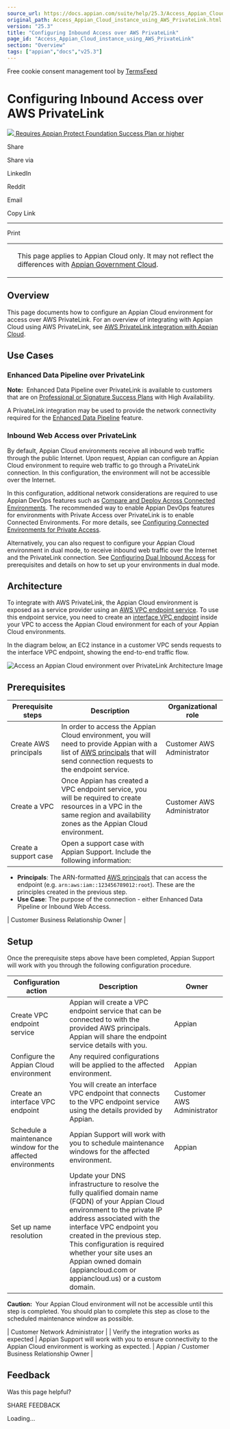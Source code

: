 ```yaml
---
source_url: https://docs.appian.com/suite/help/25.3/Access_Appian_Cloud_instance_using_AWS_PrivateLink.html
original_path: Access_Appian_Cloud_instance_using_AWS_PrivateLink.html
version: "25.3"
title: "Configuring Inbound Access over AWS PrivateLink"
page_id: "Access_Appian_Cloud_instance_using_AWS_PrivateLink"
section: "Overview"
tags: ["appian","docs","v25.3"]
---
```



Free cookie consent management tool by [TermsFeed](https://www.termsfeed.com/)

# Configuring Inbound Access over AWS PrivateLink

 [![](images/appian-protect.png) Requires Appian Protect Foundation Success Plan or higher](
                /suite/help/25.3/Appian_Protect.html
              )

Share

Share via

LinkedIn

Reddit

Email

Copy Link

* * *

Print

<table><tbody><tr><td><i class="bi bi-clouds" aria-hidden="true"></i></td><td><p>This page applies to Appian Cloud only. It may not reflect the differences with <a href="/suite/help/25.3/appian-government-cloud-overview.html">Appian Government Cloud</a>.</p></td></tr></tbody></table>

## Overview

This page documents how to configure an Appian Cloud environment for access over AWS PrivateLink. For an overview of integrating with Appian Cloud using AWS PrivateLink, see [AWS PrivateLink integration with Appian Cloud](AWS-PrivateLink_Integration.html).

## Use Cases

### Enhanced Data Pipeline over PrivateLink

**Note:**  Enhanced Data Pipeline over PrivateLink is available to customers that are on [Professional or Signature Success Plans](https://appian.com/support/resources/success-plans) with High Availability.

A PrivateLink integration may be used to provide the network connectivity required for the [Enhanced Data Pipeline](Enhanced_Data_Pipeline_for_Appian_Cloud.html) feature.

### Inbound Web Access over PrivateLink

By default, Appian Cloud environments receive all inbound web traffic through the public Internet. Upon request, Appian can configure an Appian Cloud environment to require web traffic to go through a PrivateLink connection. In this configuration, the environment will not be accessible over the Internet.

In this configuration, additional network considerations are required to use Appian DevOps features such as [Compare and Deploy Across Connected Environments](Deploy_to_Target_Environments.html). The recommended way to enable Appian DevOps features for environments with Private Access over PrivateLink is to enable Connected Environments. For more details, see [Configuring Connected Environments for Private Access](Configuring_Connected_Environments_For_Private_Access_Sites.html).

Alternatively, you can also request to configure your Appian Cloud environment in dual mode, to receive inbound web traffic over the Internet and the PrivateLink connection. See [Configuring Dual Inbound Access](Configuring_Dual_Inbound_Access.html) for prerequisites and details on how to set up your environments in dual mode.

## Architecture

To integrate with AWS PrivateLink, the Appian Cloud environment is exposed as a service provider using an [AWS VPC endpoint service](https://docs.aws.amazon.com/vpc/latest/userguide/endpoint-service.html). To use this endpoint service, you need to create an [interface VPC endpoint](https://docs.aws.amazon.com/vpc/latest/userguide/vpce-interface.html) inside your VPC to access the Appian Cloud environment for each of your Appian Cloud environments.

In the diagram below, an EC2 instance in a customer VPC sends requests to the interface VPC endpoint, showing the end-to-end traffic flow.

![Access an Appian Cloud environment over PrivateLink Architecture Image](images/site-access-over-privatelink1.png)

## Prerequisites

| **Prerequisite steps** | **Description** | **Organizational role** |
| --- | --- | --- |
| Create AWS principals | In order to access the Appian Cloud environment, you will need to provide Appian with a list of [AWS principals](https://docs.aws.amazon.com/vpc/latest/userguide/add-endpoint-service-permissions.html) that will send connection requests to the endpoint service. | Customer AWS Administrator |
| Create a VPC | Once Appian has created a VPC endpoint service, you will be required to create resources in a VPC in the same region and availability zones as the Appian Cloud environment. | Customer AWS Administrator |
| Create a support case | Open a support case with Appian Support. Include the following information:
-   **Principals**: The ARN-formatted [AWS principals](https://docs.aws.amazon.com/vpc/latest/userguide/add-endpoint-service-permissions.html) that can access the endpoint (e.g. `arn:aws:iam::123456789012:root`). These are the principles created in the previous step.
-   **Use Case**: The purpose of the connection - either Enhanced Data Pipeline or Inbound Web Access.

 | Customer Business Relationship Owner |

## Setup

Once the prerequisite steps above have been completed, Appian Support will work with you through the following configuration procedure.

| **Configuration action** | **Description** | **Owner** |
| --- | --- | --- |
| Create VPC endpoint service | Appian will create a VPC endpoint service that can be connected to with the provided AWS principals. Appian will share the endpoint service details with you. | Appian |
| Configure the Appian Cloud environment | Any required configurations will be applied to the affected environment. | Appian |
| Create an interface VPC endpoint | You will create an interface VPC endpoint that connects to the VPC endpoint service using the details provided by Appian. | Customer AWS Administrator |
| Schedule a maintenance window for the affected environments | Appian Support will work with you to schedule maintenance windows for the affected environment. | Appian |
| Set up name resolution | Update your DNS infrastructure to resolve the fully qualified domain name (FQDN) of your Appian Cloud environment to the private IP address associated with the interface VPC endpoint you created in the previous step. This configuration is required whether your site uses an Appian owned domain (appiancloud.com or appiancloud.us) or a custom domain.

**Caution:**  Your Appian Cloud environment will not be accessible until this step is completed. You should plan to complete this step as close to the scheduled maintenance window as possible.

 | Customer Network Administrator |
| Verify the integration works as expected | Appian Support will work with you to ensure connectivity to the Appian Cloud environment is working as expected. | Appian / Customer Business Relationship Owner |

## Feedback

Was this page helpful?

SHARE FEEDBACK

Loading...